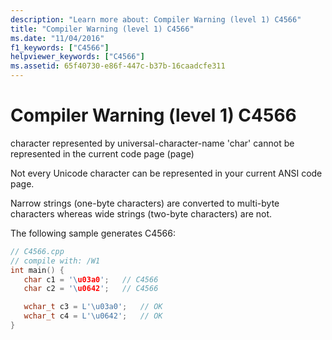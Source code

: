 ```yaml
---
description: "Learn more about: Compiler Warning (level 1) C4566"
title: "Compiler Warning (level 1) C4566"
ms.date: "11/04/2016"
f1_keywords: ["C4566"]
helpviewer_keywords: ["C4566"]
ms.assetid: 65f40730-e86f-447c-b37b-16caadcfe311
---
```

# Compiler Warning (level 1) C4566

character represented by universal-character-name 'char' cannot be represented in the current code page (page)

Not every Unicode character can be represented in your current ANSI code page.

Narrow strings (one-byte characters) are converted to multi-byte characters whereas wide strings (two-byte characters) are not.

The following sample generates C4566:

```cpp
// C4566.cpp
// compile with: /W1
int main() {
   char c1 = '\u03a0';   // C4566
   char c2 = '\u0642';   // C4566

   wchar_t c3 = L'\u03a0';   // OK
   wchar_t c4 = L'\u0642';   // OK
}
```
